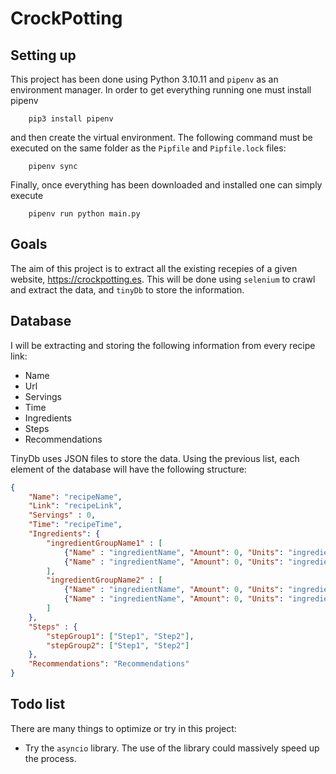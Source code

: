 # CrockPotting

## Setting up

This project has been done using Python 3.10.11 and `pipenv` as an environment manager. In order to get everything running one must install pipenv
```
    pip3 install pipenv
``` 
and then create the virtual environment. The following command must be executed on the same folder as the `Pipfile` and `Pipfile.lock` files:
```
    pipenv sync
```
Finally, once everything has been downloaded and installed one can simply execute
```
    pipenv run python main.py
```
## Goals

The aim of this project is to extract all the existing recepies of a given website, https://crockpotting.es. This will be done using `selenium` to crawl and extract the data, and `tinyDb` to store the information.

## Database

I will be extracting and storing the following information from every recipe link:

- Name
- Url
- Servings
- Time
- Ingredients
- Steps
- Recommendations

TinyDb uses JSON files to store the data. Using the previous list, each element of the database will have the following structure:

```json
{
    "Name": "recipeName",
    "Link": "recipeLink",
    "Servings" : 0,
    "Time": "recipeTime",
    "Ingredients": {
        "ingredientGroupName1" : [
            {"Name" : "ingredientName", "Amount": 0, "Units": "ingredientUnits"}
            {"Name" : "ingredientName", "Amount": 0, "Units": "ingredientUnits"}
        ],
        "ingredientGroupName2" : [
            {"Name" : "ingredientName", "Amount": 0, "Units": "ingredientUnits"}
            {"Name" : "ingredientName", "Amount": 0, "Units": "ingredientUnits"}
        ]
    },
    "Steps" : {
        "stepGroup1": ["Step1", "Step2"],
        "stepGroup2": ["Step1", "Step2"]
    },
    "Recommendations": "Recommendations"
}
```

## Todo list

There are many things to optimize or try in this project:

- Try the `asyncio` library. The use of the library could massively speed up the process.
